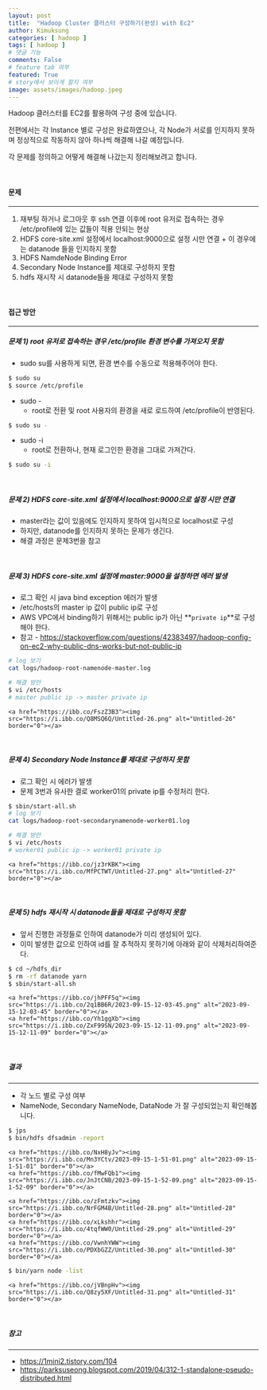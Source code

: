 ```yaml
---
layout: post
title:  "Hadoop Cluster 클러스터 구성하기(완성) with Ec2"
author: Kimuksung
categories: [ hadoop ]
tags: [ hadoop ]
# 댓글 기능
comments: False
# feature tab 여부
featured: True
# story에서 보이게 할지 여부
image: assets/images/hadoop.jpeg
---
```


Hadoop 클러스터를 EC2를 활용하여 구성 중에 있습니다.

전편에서는 각 Instance 별로 구성은 완료하였으나, 각 Node가 서로를 인지하지 못하며 정상적으로 작동하지 않아 하나씩 해결해 나갈 예정입니다.

각 문제를 정의하고 어떻게 해결해 나갔는지 정리해보려고 합니다.

<br>

#### 문제
---
1. 재부팅 하거나 로그아웃 후 ssh 연결 이후에 root 유저로 접속하는 경우 /etc/profile에 있는 값들이 적용 안되는 현상
2. HDFS core-site.xml 설정에서 localhost:9000으로 설정 시만 연결 + 이 경우에는 datanode 들을 인지하지 못함
3. HDFS NamdeNode Binding Error
4. Secondary Node Instance를 제대로 구성하지 못함
5. hdfs 재시작 시 datanode들을 제대로 구성하지 못함

<br>

#### 접근 방안
---
##### 문제 1) root 유저로 접속하는 경우 /etc/profile 환경 변수를 가져오지 못함

- sudo su를 사용하게 되면, 환경 변수를 수동으로 적용해주어야 한다.

```bash
$ sudo su
$ source /etc/profile

```

- sudo -
    - root로 전환 및 root 사용자의 환경을 새로 로드하여 /etc/profile이 반영된다.

```bash
$ sudo su -
```

- sudo -i
    - root로 전환하나, 현재 로그인한 환경을 그대로 가져간다.

```bash
$ sudo su -i
```

<br>

##### 문제 2) HDFS core-site.xml 설정에서 localhost:9000으로 설정 시만 연결
- master라는 값이 있음에도 인지하지 못하여 임시적으로 localhost로 구성
- 하지만, datanode를 인지하지 못하는 문제가 생긴다.
- 해결 과정은 문제3번을 참고

<br>

##### 문제 3) HDFS core-site.xml 설정에 master:9000을 설정하면 에러 발생
- 로그 확인 시 java bind exception 에러가 발생
- /etc/hosts의 master ip 값이 public ip로 구성
- AWS VPC에서 binding하기 위해서는 public ip가 아닌 **`private ip`**로 구성해야 한다.
- 참고 - https://stackoverflow.com/questions/42383497/hadoop-config-on-ec2-why-public-dns-works-but-not-public-ip

```bash
# log 보기
cat logs/hadoop-root-namenode-master.log

# 해결 방안
$ vi /etc/hosts
# master public ip -> master private ip
```

    <a href="https://ibb.co/FszZ3B3"><img src="https://i.ibb.co/Q8MSQ6Q/Untitled-26.png" alt="Untitled-26" border="0"></a>

<br>

##### 문제 4) Secondary Node Instance를 제대로 구성하지 못함

- 로그 확인 시 에러가 발생
- 문제 3번과 유사한 결로 worker01의 private ip를 수정처리 한다.

```bash
$ sbin/start-all.sh
# log 보기
cat logs/hadoop-root-secondarynamenode-worker01.log

# 해결 방안
$ vi /etc/hosts
# worker01 public ip -> worker01 private ip
```

    <a href="https://ibb.co/jz3rKBK"><img src="https://i.ibb.co/MfPCTWT/Untitled-27.png" alt="Untitled-27" border="0"></a>

<br>

##### 문제 5) hdfs 재시작 시 datanode들을 제대로 구성하지 못함

- 앞서 진행한 과정들로 인하여 datanode가 미리 생성되어 있다.
- 이미 발생한 값으로 인하여 id를 잘 추적하지 못하기에 아래와 같이 삭제처리하여준다.

```bash
$ cd ~/hdfs_dir
$ rm -rf datanode yarn
$ sbin/start-all.sh
```

    <a href="https://ibb.co/jhPFF5q"><img src="https://i.ibb.co/2q1BB6R/2023-09-15-12-03-45.png" alt="2023-09-15-12-03-45" border="0"></a>
    <a href="https://ibb.co/Yh1ggXb"><img src="https://i.ibb.co/ZxF99SN/2023-09-15-12-11-09.png" alt="2023-09-15-12-11-09" border="0"></a>

<br>

##### 결과
---
- 각 노드 별로 구성 여부
- NameNode, Secondary NameNode, DataNode 가 잘 구성되었는지 확인해봅니다.
```bash
$ jps
$ bin/hdfs dfsadmin -report
```

    <a href="https://ibb.co/NxH8yJv"><img src="https://i.ibb.co/Mn3YCtv/2023-09-15-1-51-01.png" alt="2023-09-15-1-51-01" border="0"></a>
    <a href="https://ibb.co/fMwFQb1"><img src="https://i.ibb.co/JnJtCNB/2023-09-15-1-52-09.png" alt="2023-09-15-1-52-09" border="0"></a>

    <a href="https://ibb.co/zFmtzkv"><img src="https://i.ibb.co/NrFGM4B/Untitled-28.png" alt="Untitled-28" border="0"></a>
    <a href="https://ibb.co/xLkshhr"><img src="https://i.ibb.co/4tqfWW0/Untitled-29.png" alt="Untitled-29" border="0"></a>
    <a href="https://ibb.co/VwnhYWW"><img src="https://i.ibb.co/PDXbGZZ/Untitled-30.png" alt="Untitled-30" border="0"></a>

```bash
$ bin/yarn node -list
```

    <a href="https://ibb.co/jVBnpHv"><img src="https://i.ibb.co/Q8zy5XF/Untitled-31.png" alt="Untitled-31" border="0"></a>

<br>

##### 참고
---
- https://1mini2.tistory.com/104
- https://parksuseong.blogspot.com/2019/04/312-1-standalone-pseudo-distributed.html